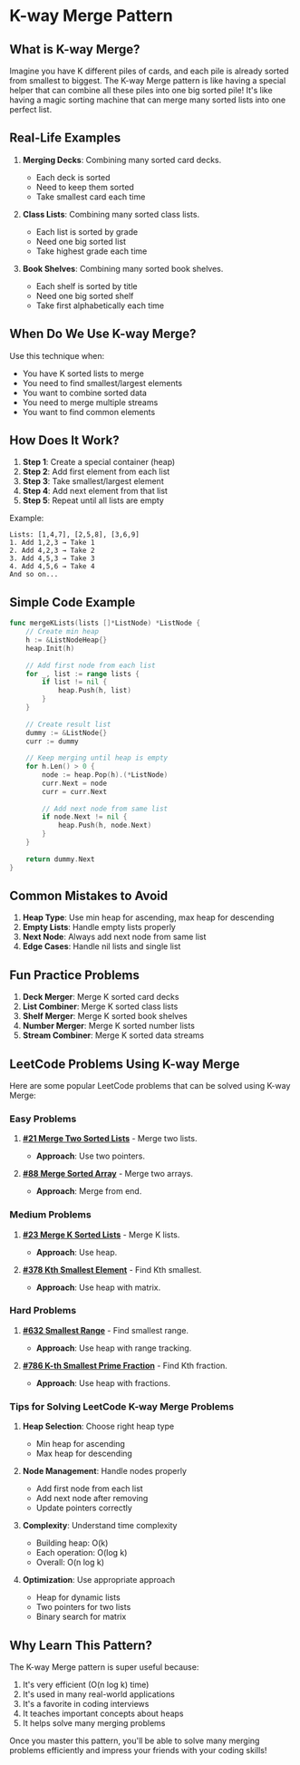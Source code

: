 # K-way Merge Pattern

## What is K-way Merge?

Imagine you have K different piles of cards, and each pile is already sorted from smallest to biggest. The K-way Merge pattern is like having a special helper that can combine all these piles into one big sorted pile! It's like having a magic sorting machine that can merge many sorted lists into one perfect list.

## Real-Life Examples

1. **Merging Decks**: Combining many sorted card decks.
   - Each deck is sorted
   - Need to keep them sorted
   - Take smallest card each time

2. **Class Lists**: Combining many sorted class lists.
   - Each list is sorted by grade
   - Need one big sorted list
   - Take highest grade each time

3. **Book Shelves**: Combining many sorted book shelves.
   - Each shelf is sorted by title
   - Need one big sorted shelf
   - Take first alphabetically each time

## When Do We Use K-way Merge?

Use this technique when:
- You have K sorted lists to merge
- You need to find smallest/largest elements
- You want to combine sorted data
- You need to merge multiple streams
- You want to find common elements

## How Does It Work?

1. **Step 1**: Create a special container (heap)
2. **Step 2**: Add first element from each list
3. **Step 3**: Take smallest/largest element
4. **Step 4**: Add next element from that list
5. **Step 5**: Repeat until all lists are empty

Example:
```
Lists: [1,4,7], [2,5,8], [3,6,9]
1. Add 1,2,3 → Take 1
2. Add 4,2,3 → Take 2
3. Add 4,5,3 → Take 3
4. Add 4,5,6 → Take 4
And so on...
```

## Simple Code Example

```go
func mergeKLists(lists []*ListNode) *ListNode {
    // Create min heap
    h := &ListNodeHeap{}
    heap.Init(h)
    
    // Add first node from each list
    for _, list := range lists {
        if list != nil {
            heap.Push(h, list)
        }
    }
    
    // Create result list
    dummy := &ListNode{}
    curr := dummy
    
    // Keep merging until heap is empty
    for h.Len() > 0 {
        node := heap.Pop(h).(*ListNode)
        curr.Next = node
        curr = curr.Next
        
        // Add next node from same list
        if node.Next != nil {
            heap.Push(h, node.Next)
        }
    }
    
    return dummy.Next
}
```

## Common Mistakes to Avoid

1. **Heap Type**: Use min heap for ascending, max heap for descending
2. **Empty Lists**: Handle empty lists properly
3. **Next Node**: Always add next node from same list
4. **Edge Cases**: Handle nil lists and single list

## Fun Practice Problems

1. **Deck Merger**: Merge K sorted card decks
2. **List Combiner**: Merge K sorted class lists
3. **Shelf Merger**: Merge K sorted book shelves
4. **Number Merger**: Merge K sorted number lists
5. **Stream Combiner**: Merge K sorted data streams

## LeetCode Problems Using K-way Merge

Here are some popular LeetCode problems that can be solved using K-way Merge:

### Easy Problems

1. **[#21 Merge Two Sorted Lists](https://leetcode.com/problems/merge-two-sorted-lists/)** - Merge two lists.
   - **Approach**: Use two pointers.

2. **[#88 Merge Sorted Array](https://leetcode.com/problems/merge-sorted-array/)** - Merge two arrays.
   - **Approach**: Merge from end.

### Medium Problems

1. **[#23 Merge K Sorted Lists](https://leetcode.com/problems/merge-k-sorted-lists/)** - Merge K lists.
   - **Approach**: Use heap.

2. **[#378 Kth Smallest Element](https://leetcode.com/problems/kth-smallest-element-in-a-sorted-matrix/)** - Find Kth smallest.
   - **Approach**: Use heap with matrix.

### Hard Problems

1. **[#632 Smallest Range](https://leetcode.com/problems/smallest-range-covering-elements-from-k-lists/)** - Find smallest range.
   - **Approach**: Use heap with range tracking.

2. **[#786 K-th Smallest Prime Fraction](https://leetcode.com/problems/k-th-smallest-prime-fraction/)** - Find Kth fraction.
   - **Approach**: Use heap with fractions.

### Tips for Solving LeetCode K-way Merge Problems

1. **Heap Selection**: Choose right heap type
   - Min heap for ascending
   - Max heap for descending

2. **Node Management**: Handle nodes properly
   - Add first node from each list
   - Add next node after removing
   - Update pointers correctly

3. **Complexity**: Understand time complexity
   - Building heap: O(k)
   - Each operation: O(log k)
   - Overall: O(n log k)

4. **Optimization**: Use appropriate approach
   - Heap for dynamic lists
   - Two pointers for two lists
   - Binary search for matrix

## Why Learn This Pattern?

The K-way Merge pattern is super useful because:
1. It's very efficient (O(n log k) time)
2. It's used in many real-world applications
3. It's a favorite in coding interviews
4. It teaches important concepts about heaps
5. It helps solve many merging problems

Once you master this pattern, you'll be able to solve many merging problems efficiently and impress your friends with your coding skills! 